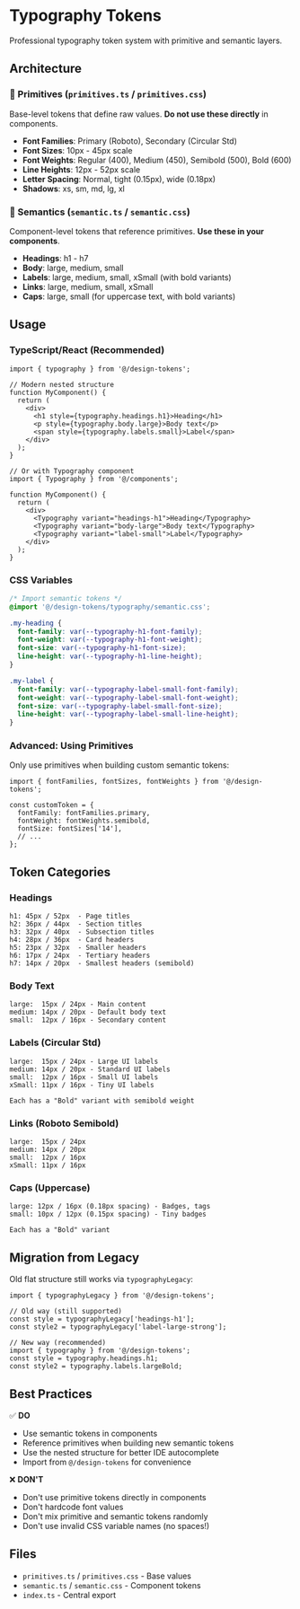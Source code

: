# Typography Tokens

Professional typography token system with primitive and semantic layers.

## Architecture

### 🎯 Primitives (`primitives.ts` / `primitives.css`)
Base-level tokens that define raw values. **Do not use these directly** in components.

- **Font Families**: Primary (Roboto), Secondary (Circular Std)
- **Font Sizes**: 10px - 45px scale
- **Font Weights**: Regular (400), Medium (450), Semibold (500), Bold (600)
- **Line Heights**: 12px - 52px scale
- **Letter Spacing**: Normal, tight (0.15px), wide (0.18px)
- **Shadows**: xs, sm, md, lg, xl

### 🎨 Semantics (`semantic.ts` / `semantic.css`)
Component-level tokens that reference primitives. **Use these in your components**.

- **Headings**: h1 - h7
- **Body**: large, medium, small
- **Labels**: large, medium, small, xSmall (with bold variants)
- **Links**: large, medium, small, xSmall
- **Caps**: large, small (for uppercase text, with bold variants)

## Usage

### TypeScript/React (Recommended)

```tsx
import { typography } from '@/design-tokens';

// Modern nested structure
function MyComponent() {
  return (
    <div>
      <h1 style={typography.headings.h1}>Heading</h1>
      <p style={typography.body.large}>Body text</p>
      <span style={typography.labels.small}>Label</span>
    </div>
  );
}

// Or with Typography component
import { Typography } from '@/components';

function MyComponent() {
  return (
    <div>
      <Typography variant="headings-h1">Heading</Typography>
      <Typography variant="body-large">Body text</Typography>
      <Typography variant="label-small">Label</Typography>
    </div>
  );
}
```

### CSS Variables

```css
/* Import semantic tokens */
@import '@/design-tokens/typography/semantic.css';

.my-heading {
  font-family: var(--typography-h1-font-family);
  font-weight: var(--typography-h1-font-weight);
  font-size: var(--typography-h1-font-size);
  line-height: var(--typography-h1-line-height);
}

.my-label {
  font-family: var(--typography-label-small-font-family);
  font-weight: var(--typography-label-small-font-weight);
  font-size: var(--typography-label-small-font-size);
  line-height: var(--typography-label-small-line-height);
}
```

### Advanced: Using Primitives

Only use primitives when building custom semantic tokens:

```tsx
import { fontFamilies, fontSizes, fontWeights } from '@/design-tokens';

const customToken = {
  fontFamily: fontFamilies.primary,
  fontWeight: fontWeights.semibold,
  fontSize: fontSizes['14'],
  // ...
};
```

## Token Categories

### Headings
```
h1: 45px / 52px  - Page titles
h2: 36px / 44px  - Section titles
h3: 32px / 40px  - Subsection titles
h4: 28px / 36px  - Card headers
h5: 23px / 32px  - Smaller headers
h6: 17px / 24px  - Tertiary headers
h7: 14px / 20px  - Smallest headers (semibold)
```

### Body Text
```
large:  15px / 24px - Main content
medium: 14px / 20px - Default body text
small:  12px / 16px - Secondary content
```

### Labels (Circular Std)
```
large:  15px / 24px - Large UI labels
medium: 14px / 20px - Standard UI labels
small:  12px / 16px - Small UI labels
xSmall: 11px / 16px - Tiny UI labels

Each has a "Bold" variant with semibold weight
```

### Links (Roboto Semibold)
```
large:  15px / 24px
medium: 14px / 20px
small:  12px / 16px
xSmall: 11px / 16px
```

### Caps (Uppercase)
```
large: 12px / 16px (0.18px spacing) - Badges, tags
small: 10px / 12px (0.15px spacing) - Tiny badges

Each has a "Bold" variant
```

## Migration from Legacy

Old flat structure still works via `typographyLegacy`:

```tsx
import { typographyLegacy } from '@/design-tokens';

// Old way (still supported)
const style = typographyLegacy['headings-h1'];
const style2 = typographyLegacy['label-large-strong'];

// New way (recommended)
import { typography } from '@/design-tokens';
const style = typography.headings.h1;
const style2 = typography.labels.largeBold;
```

## Best Practices

✅ **DO**
- Use semantic tokens in components
- Reference primitives when building new semantic tokens
- Use the nested structure for better IDE autocomplete
- Import from `@/design-tokens` for convenience

❌ **DON'T**
- Don't use primitive tokens directly in components
- Don't hardcode font values
- Don't mix primitive and semantic tokens randomly
- Don't use invalid CSS variable names (no spaces!)

## Files

- `primitives.ts` / `primitives.css` - Base values
- `semantic.ts` / `semantic.css` - Component tokens
- `index.ts` - Central export
